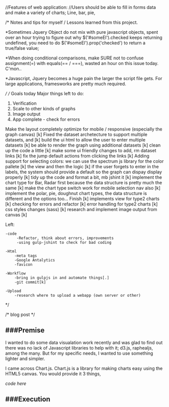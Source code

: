 //Features of web application:
//Users should be able to fill in forms data and make a variety of charts; Line, bar, pie, 

/* Notes and tips for myself / Lessons learned from this project.

*Sometimes Jquery Object do not mix with pure javascript objects, spent over an hour trying to figure
out why $('#someEl').checked keeps returning undefined,
you need to do $('#someEl').prop('checked') to return a true/false value;

*When doing conditional comparisons, make SURE not to confuse assignment(=) with equals(== / ===), wasted an hour on this issue today. C'mon..

*Javascript, Jquery becomes a huge pain the larger the script file gets. For large applications, framesworks are pretty much required.  

*/
/*  Goals today
Major things left to do:
1. Verification
2. Scale to other kinds of graphs
3. Image output
4. App complete - check for errors


Make the layout completely optimize for mobile / responsive (especially the graph canvas) 	[k]
Fixed the dataset archetecture to support multiple datasets, and                          	[k]
build the ui html to allow the user to enter multiple datasets                            	[k]
be able to render the graph using additional datasets                                     	[k]
clean up the code a little                                                                	[k]
make some ui friendly changes to add, rm dataset links                                    	[k]
fix the jump default actions from clicking the links                                      	[k]
Adding support for selecting colors:
we can use the spectrum js library for the color pallete                                  	[k]
the view and then the logic                                                               	[k]
if the user forgets to enter in the labels, the system 
should provide a default so the graph can dispay display 
properly                                                                                  	[k]
tidy up the code and format a bit, mb jshint it                                           	[k]
implement the chart type for Bar, Radar first because
the data structure is pretty much the same                                                	[k]
make the chart type switch work for mobile selection nav also                             	[k]
implement the polar, pie, doughnut chart types, the data structure is
different and the options too... Finish                                                   	[k]
implements view for type2 charts															[k]
checking for errors and refactor    			 											[k]
error handling for type2 charts     														[k]
css styles changes (sass)          			 												[k]
research and implement image output from canvas   											[k]

Left:

	-code
		 -Refactor, think about errors, improvements
		 -using gulp-jshint to check for bad coding
		 
	-Html
		-meta tags
		-Google Antalytics
		-favicon

	-Workflow
		-bring in gulpjs in and automate things[.]
		-git commit[k]
	
	-Upload
		-research where to upload a webapp (own server or other)

*/

/* blog post */

###Premise
---
I wanted to do some data visualation work recently and was glad to find out there was no lack of Javascript libraries to help with it; d3.js, raphealjs, among the many.  But for my specific needs, I wanted to use something lighter and simpler.

I came across Chart.js.  Chart.js is a library for making charts easy using the HTML5 canvas.  You would provide it 3 things, 

*code here*










###Execution
---








